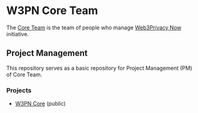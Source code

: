 # W3PN Core Team

The [Core Team](https://docs.web3privacy.info/core-team) is the team of people who manage [Web3Privacy Now](https://web3privacy.info) initiative.

## Project Management
This repository serves as a basic repository for Project Management (PM) of Core Team.

### Projects
* [W3PN Core](https://github.com/orgs/web3privacy/projects/8/views/1) (public)
